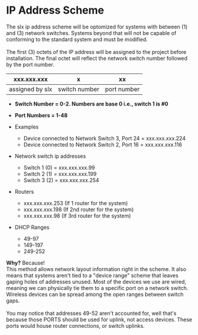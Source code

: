 # IP Address Scheme
The slx ip address scheme will be optomized for systems with between (1) and (3) network switches. Systems beyond that will not be capable of conforming to the standard system and must be modified.
<br><br>
The first (3) octets of the IP address will be assigned to the project before installation. The final octet will reflect the network switch number followed by the port number.

| xxx.xxx.xxx     | x             | xx          |
|:---:            |:---:          |:---:        |
| assigned by slx | switch number | port number |

* **Switch Number = 0-2. Numbers are base 0 i.e., switch 1 is #0**
* **Port Numbers = 1-48**

* Examples
  * Device connected to Network Switch 3, Port 24 = xxx.xxx.xxx.224
  * Device connected to Network Switch 2, Port 16 = xxx.xxx.xxx.116

* Network switch ip addresses
  * Switch 1 (0) = xxx.xxx.xxx.99
  * Switch 2 (1) = xxx.xxx.xxx.199
  * Switch 3 (2) = xxx.xxx.xxx.254
* Routers
  * xxx.xxx.xxx.253 (If 1 router for the system)
  * xxx.xxx.xxx.198 (If 2nd router for the system)
  * xxx.xxx.xxx.98 (If 3rd router for the system)
* DHCP Ranges
  * 49-97
  * 149-197
  * 249-252
  
**Why?**
Because!<br>
This method allows network layout information right in the scheme. It also means that systems aren't tied to a "device range" scheme that leaves gaping holes of addresses unused. Most of the devices we use are wired, meaning we can physically tie them to a specific port on a network switch. Wireless devices can be spread among the open ranges between switch gaps.<br><br>
You may notice that addresses 49-52 aren't accounted for, well that's because those PORTS should be used for uplink, not access devices. These ports would house router connections, or switch uplinks.
